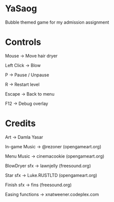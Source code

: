 YaSaog
======

Bubble themed game for my admission assignment

Controls
=======
Mouse		-> Move hair dryer

Left Click 	-> Blow

P 			-> Pause / Unpause

R 			-> Restart level

Escape		-> Back to menu


F12			-> Debug overlay

Credits
========
Art -> Damla Yasar

In-game Music -> @rezoner (opengameart.org)

Menu Music -> cinemacookie (opengameart.org)

BlowDryer sfx -> lawnjelly (freesound.org)

Star sfx -> Luke.RUSTLTD (opengameart.org)

Finish sfx -> fins (freesound.org)

Easing functions -> xnatweener.codeplex.com
